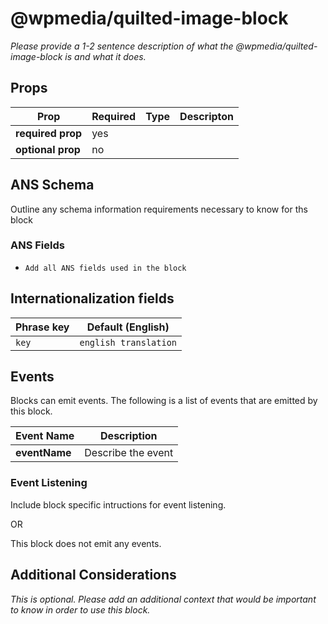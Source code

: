 # @wpmedia/quilted-image-block

_Please provide a 1-2 sentence description of what the @wpmedia/quilted-image-block is and what it does._

## Props

| **Prop**          | **Required** | **Type** | **Descripton** |
| ----------------- | ------------ | -------- | -------------- |
| **required prop** | yes          |          |                |
| **optional prop** | no           |          |                |

## ANS Schema

Outline any schema information requirements necessary to know for ths block

### ANS Fields

- `Add all ANS fields used in the block`

## Internationalization fields

| Phrase key | Default (English)     |
| ---------- | --------------------- |
| `key`      | `english translation` |

## Events

Blocks can emit events. The following is a list of events that are emitted by this block.

| **Event Name** | **Description**    |
| -------------- | ------------------ |
| **eventName**  | Describe the event |

### Event Listening

Include block specific intructions for event listening.

OR

This block does not emit any events.

## Additional Considerations

_This is optional. Please add an additional context that would be important to know in order to use this block._
